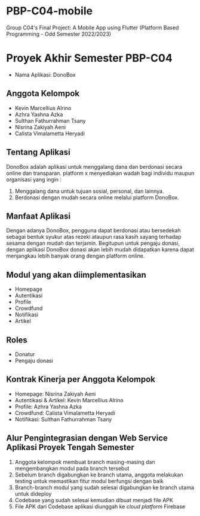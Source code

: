 # PBP-C04-mobile
Group C04's Final Project: A Mobile App using Flutter (Platform Based Programming - Odd Semester 2022/2023)

# Proyek Akhir Semester PBP-C04
- Nama Aplikasi: DonoBox

## Anggota Kelompok
- Kevin Marcellius Alrino
- Azhra Yashna Azka
- Sulthan Fathurrahman Tsany
- Nisrina Zakiyah Aeni
- Calista Vimalametta Heryadi

## Tentang Aplikasi
DonoBox adalah aplikasi untuk menggalang dana dan berdonasi secara online dan transparan. platform x menyediakan wadah bagi individu maupun organisasi yang ingin :
1. Menggalang dana untuk tujuan sosial, personal, dan lainnya.
2. Berdonasi dengan mudah secara online melalui platform DonoBox.

## Manfaat Aplikasi
Dengan adanya DonoBox, pengguna dapat berdonasi atau bersedekah sebagai bentuk syukur atas rezeki ataupun rasa kasih sayang terhadap sesama dengan mudah dan terjamin. Begitupun untuk pengaju donasi, dengan aplikasi DonoBox donasi akan lebih mudah didapatkan karena dapat menjangkau lebih banyak orang dengan platform online.

## Modul yang akan diimplementasikan
- Homepage
- Autentikasi
- Profile 
- Crowdfund
- Notifikasi
- Artikel

## Roles
- Donatur
- Pengaju donasi

## Kontrak Kinerja per Anggota Kelompok
- Homepage: Nisrina Zakiyah Aeni
- Autentikasi & Artikel: Kevin Marcellius Alrino
- Profile: Azhra Yashna Azka
- Crowdfund: Calista Vimalametta Heryadi
- Notifikasi: Sulthan Fathurrahman Tsany

## Alur Pengintegrasian dengan Web Service Aplikasi Proyek Tengah Semester
1. Anggota kelompok membuat branch masing-masing dan mengembangkan modul pada branch tersebut
2. Sebelum branch digabungkan ke branch utama, anggota melakukan testing untuk memastikan fitur modul berfungsi dengan baik
3. Branch-branch modul yang sudah selesai digabungkan ke branch utama untuk dideploy
4. Codebase yang sudah selesai kemudian dibuat menjadi file APK
5. File APK dari Codebase aplikasi diunggah ke *cloud platform* Firebase
